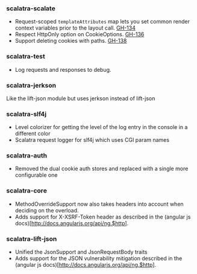 ### scalatra-scalate
* Request-scoped `templateAttributes` map lets you set common render context variables prior to the layout call. [GH-134](http://github.com/scalatra/scalatra/issues/134)
* Respect HttpOnly option on CookieOptions. [GH-136](http://github.com/scalatra/scalatra/issues/136)
* Support deleting cookies with paths. [GH-138](http://github.com/scalatra/scalatra/issues/138)

### scalatra-test
* Log requests and responses to debug.

### scalatra-jerkson
Like the lift-json module but uses jerkson instead of lift-json

### scalatra-slf4j
* Level colorizer for getting the level of the log entry in the console in a different color
* Scalatra request logger for slf4j which uses CGI param names

### scalatra-auth
* Removed the dual cookie auth stores and replaced with a single more configurable one

### scalatra-core
* MethodOverrideSupport now also takes headers into account when deciding on the overload.
* Adds support for X-XSRF-Token header as described in the (angular js docs)[http://docs.angularjs.org/api/ng.$http].

### scalatra-lift-json
* Unified the JsonSupport and JsonRequestBody traits
* Adds support for the JSON vulnerability mitigation described in the (angular js docs)[http://docs.angularjs.org/api/ng.$http].


